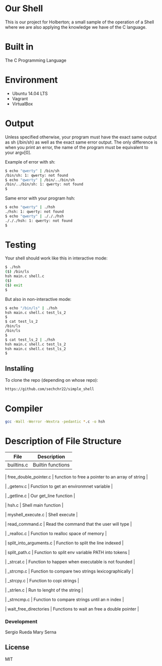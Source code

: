 # Our Shell
This is our project for Holberton; a small sample of the operation of a Shell where we are also applying the knowledge we have of the C language.

# Built in
The C Programming Language

# Environment
- Ubuntu 14.04 LTS
- Vagrant
- VirtualBox

# Output
Unless specified otherwise, your program must have the exact same output as sh (/bin/sh) as well as the exact same error output.
The only difference is when you print an error, the name of the program must be equivalent to your argv[0].

Example of error with sh:
```sh
$ echo "qwerty" | /bin/sh
/bin/sh: 1: qwerty: not found
$ echo "qwerty" | /bin/../bin/sh
/bin/../bin/sh: 1: qwerty: not found
$
```
Same error with your program hsh:
```sh
$ echo "qwerty" | ./hsh
./hsh: 1: qwerty: not found
$ echo "qwerty" | ./././hsh
./././hsh: 1: qwerty: not found
$
```
# Testing
Your shell should work like this in interactive mode:
```sh
$ ./hsh
($) /bin/ls
hsh main.c shell.c
($)
($) exit
$
```
But also in non-interactive mode:
```sh
$ echo "/bin/ls" | ./hsh
hsh main.c shell.c test_ls_2
$
$ cat test_ls_2
/bin/ls
/bin/ls
$
$ cat test_ls_2 | ./hsh
hsh main.c shell.c test_ls_2
hsh main.c shell.c test_ls_2
$
```
## Installing
To clone the repo (depending on whose repo):
```sh
https://github.com/sechchr22/simple_shell
```

# Compiler
```sh
gcc -Wall -Werror -Wextra -pedantic *.c -o hsh
```

# Description of File Structure

| File | Description |
| ------ | ------ |
| builtins.c | Builtin functions |

| free_double_pointer.c | function to free a pointer to an array of string |

| _getenv.c | Function to get an environmnet variable |

| _getline.c | Our get_line function |

| hsh.c | Shell main function |

| myshell_execute.c | Shell execute |

| read_command.c | Read the command that the user will type |

| _realloc.c | Function to realloc space of memory |

| split_into_arguments.c | Function to split the line indexed |

| split_path.c | Function to split env variable PATH into tokens |

| _strcat.c | Function to happen when executable is not founded |

| _strcmp.c | Function to compare two strings lexicographically |

| _strcpy.c | Function to copi strings |

| _strlen.c | Run to lenght of the string |

| _strncmp.c | Function to compare strings until an  n index |

| wait_free_directories | Functions to wait an free a double pointer |


### Development

Sergio Rueda
Mary Serna

License
----
MIT

